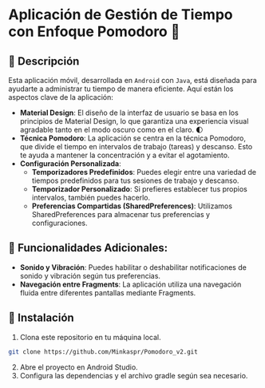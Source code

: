 # Aplicación de Gestión de Tiempo con Enfoque Pomodoro 🍅
## 📝 Descripción
Esta aplicación móvil, desarrollada en `Android` con `Java`, está diseñada para ayudarte a administrar tu tiempo de manera eficiente. Aquí están los aspectos clave de la aplicación:

- **Material Design**: El diseño de la interfaz de usuario se basa en los principios de Material Design, lo que garantiza una experiencia visual agradable tanto en el modo oscuro como en el claro. 🌓
- **Técnica Pomodoro**: La aplicación se centra en la técnica Pomodoro, que divide el tiempo en intervalos de trabajo (tareas) y descanso. Esto te ayuda a mantener la concentración y a evitar el agotamiento.
- **Configuración Personalizada**:
  - **Temporizadores Predefinidos**: Puedes elegir entre una variedad de tiempos predefinidos para tus sesiones de trabajo y descanso. 
  - **Temporizador Personalizado**: Si prefieres establecer tus propios intervalos, también puedes hacerlo.
  - **Preferencias Compartidas (SharedPreferences)**: Utilizamos SharedPreferences para almacenar tus preferencias y configuraciones.
## 🚀 **Funcionalidades Adicionales**: 
  - **Sonido y Vibración**: Puedes habilitar o deshabilitar notificaciones de sonido y vibración según tus preferencias.
  - **Navegación entre Fragments**: La aplicación utiliza una navegación fluida entre diferentes pantallas mediante Fragments.
## 🔧 **Instalación** 
1. Clona este repositorio en tu máquina local.
```bash
git clone https://github.com/Minkaspr/Pomodoro_v2.git
```
2. Abre el proyecto en Android Studio.
3. Configura las dependencias y el archivo gradle según sea necesario.
